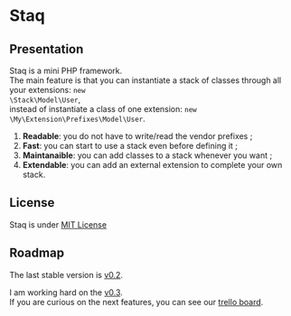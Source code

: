 Staq
======

Presentation
--------
Staq is a mini PHP framework.<br>
The main feature is that you can instantiate a stack of classes through all your extensions: <code>new \Stack\Model\User</code>,<br>
instead of instantiate a class of one extension: <code>new \My\Extension\Prefixes\Model\User</code>.

1. **Readable**: you do not have to write/read the vendor prefixes ;
2. **Fast**: you can start to use a stack even before defining it ;
3. **Maintanaible**: you can add classes to a stack whenever you want ;
4. **Extendable**: you can add an external extension to complete your own stack.


License
--------
Staq is under [MIT License](http://opensource.org/licenses/MIT)


Roadmap
--------
The last stable version is [v0.2](https://github.com/Pixel418/Staq/tree/v0.2).

I am working hard on the [v0.3](https://github.com/Pixel418/Staq/tree/v0.3). <br>
If you are curious on the next features, you can see our [trello board](https://trello.com/board/staq/50de3fe18942735c620000a9).
